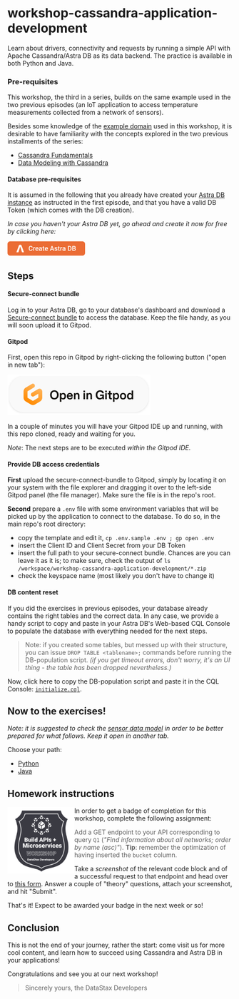 # workshop-cassandra-application-development

Learn about drivers, connectivity and requests by running a simple API with
Apache Cassandra/Astra DB as its data backend. The practice is available in both
Python and Java.

### Pre-requisites

This workshop, the third in a series, builds on the same example used in the two previous
episodes (an IoT application to access temperature measurements collected from a network of sensors).

Besides some knowledge of the [example domain](https://www.datastax.com/learn/data-modeling-by-example/sensor-data-model) used in this workshop, it is desirable to have
familiarity with the concepts explored in the two previous installments of the series:

- [Cassandra Fundamentals](https://github.com/datastaxdevs/workshop-cassandra-fundamentals)
- [Data Modeling with Cassandra](https://github.com/datastaxdevs/workshop-cassandra-data-modeling)

#### Database pre-requisites

It is assumed in the following that you already have created
your [Astra DB instance](https://github.com/datastaxdevs/workshop-cassandra-fundamentals#4-create-your-astra-db-instance) as instructed in the first episode,
and that you have a valid DB Token (which comes with the DB creation).

_In case you haven't your Astra DB yet, go ahead and create it now for free by clicking here:_

<a href="https://astra.datastax.com"><img src="images/create_astra_db_button.png?raw=true" /></a>

## Steps

#### Secure-connect bundle

Log in to your Astra DB, go to your database's dashboard
and download a [Secure-connect bundle](https://awesome-astra.github.io/docs/pages/astra/download-scb/#c-procedure) to access
the database. Keep the file handy, as you will soon upload it to Gitpod.

#### Gitpod

First, open this repo in Gitpod by right-clicking the following button ("open in new tab"):

<a href="https://gitpod.io/#https://github.com/datastaxdevs/workshop-cassandra-application-development"><img src="images/open_in_gitpod.svg?raw=true" /></a>

In a couple of minutes you will have your Gitpod IDE up and running, with this repo cloned,
ready and waiting for you.

_Note_: The next steps are to be executed _within the Gitpod IDE._

#### Provide DB access credentials

**First** upload the secure-connect-bundle to Gitpod, simply by locating
it on your system with the file explorer and dragging it over to the left-side
Gitpod panel (the file manager). Make sure the file is in the repo's root.

**Second** prepare a `.env` file with some environment variables that will
be picked up by the application to connect to the database. To do so, in the main
repo's root directory:

- copy the template and edit it, `cp .env.sample .env ; gp open .env`
- insert the Client ID and Client Secret from your DB Token
- insert the full path to your secure-connect bundle. Chances are you can leave it as it is; to make sure, check the output of `ls /workspace/workshop-cassandra-application-development/*.zip`
- check the keyspace name (most likely you don't have to change it)

#### DB content reset

If you did the exercises in previous episodes, your database already contains the right tables
and the correct data. In any case, we provide a handy script to copy and paste in your Astra DB's Web-based CQL Console to populate the database with everything needed for the next steps.

> Note: if you created some tables, but messed up with their structure, you can
> issue `DROP TABLE <tablename>;` commands before running the DB-population script.
> _(if you get timeout errors, don't worry, it's an UI thing - the table has been dropped nevertheless.)_

Now, click here to copy the DB-population script and paste it in the CQL Console: [`initialize.cql`](https://raw.githubusercontent.com/datastaxdevs/workshop-cassandra-application-development/main/initialize.cql).

## Now to the exercises!

_Note: it is suggested to check the [sensor data model](https://www.datastax.com/learn/data-modeling-by-example/sensor-data-model)
in order to be better prepared for what follows. Keep it open in another tab._

Choose your path:

- [Python](python/Python_README.md)
- [Java](java/Java_README.md)

## Homework instructions

<img src="images/api-micro.png?raw=true" width="150" align="left" />

In order to get a badge of completion for this workshop,
complete the following assignment:

> Add a GET endpoint to your API corresponding to query `Q1`
> (_"Find information about all networks; order by name (asc)"_).
> **Tip**: remember the optimization of having inserted the `bucket` column.

Take a _screenshot_ of the relevant code block and of a successful
request to that endpoint and head over to [this form](https://dtsx.io/homework-appdev). Answer a couple of
"theory" questions, attach your screenshot, and hit "Submit".

That's it! Expect to be awarded your badge in the next week or so!

## Conclusion

This is not the end of your journey, rather the start: come visit us for more
cool content, and learn how to succeed using
Cassandra and Astra DB in your applications!

Congratulations and see you at our next workshop!

> Sincerely yours, the DataStax Developers
> 